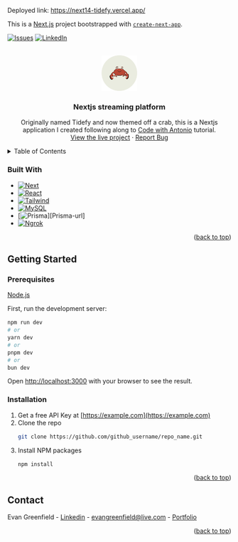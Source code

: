 Deployed link: https://next14-tidefy.vercel.app/

This is a [Next.js](https://nextjs.org/) project bootstrapped with [`create-next-app`](https://github.com/vercel/next.js/tree/canary/packages/create-next-app).


<!-- PROJECT SHIELDS -->
[![Issues][issues-shield]][issues-url]
[![LinkedIn][linkedin-shield]][linkedin-url]


<!-- PROJECT LOGO -->
<br />
<div align="center">
  <a href="https://github.com/egreenfield323/next14-tidefy">
    <img src="public/crabs-logo.png" alt="Logo" width="80" height="80">
  </a>

<h3 align="center">Nextjs streaming platform</h3>

  <p align="center">
    Originally named Tidefy and now themed off a crab, this is a Nextjs application I created following along to <a href="https://www.codewithantonio.com/">Code with Antonio</a> tutorial. 
    <br />
    <a href="https://next14-tidefy.vercel.app/">View the live project</a>
    ·
    <a href="https://github.com/egreenfield323/next14-tidefy/issues">Report Bug</a>
    </p>
</div>



<!-- TABLE OF CONTENTS -->
<details>
  <summary>Table of Contents</summary>
  <ol>
        <li><a href="#built-with">Built With</a></li>
      </ul>
    <li>
      <a href="#getting-started">Getting Started</a>
      <ul>
        <li><a href="#prerequisites">Prerequisites</a></li>
        <li><a href="#installation">Installation</a></li>
      </ul>
    </li>
    <li><a href="#contact">Contact</a></li>
  </ol>
</details>

### Built With

* [![Next][Next.js]][Next-url]
* [![React][React.js]][React-url]
* [![Tailwind][Tailwind.css]][Tailwind-url]
* [![MySQL][MySQL.com]][MySQL-url]
* [![Prisma][Prisma.com]][Prisma-url]
* [![Ngrok][Ngrok.com]][Ngrok-url]

<p align="right">(<a href="#readme-top">back to top</a>)</p>



<!-- GETTING STARTED -->
## Getting Started

### Prerequisites

[Node.js](https://nodejs.org/en)

First, run the development server:

```bash
npm run dev
# or
yarn dev
# or
pnpm dev
# or
bun dev
```

Open [http://localhost:3000](http://localhost:3000) with your browser to see the result.

### Installation

1. Get a free API Key at [https://example.com](https://example.com)
2. Clone the repo
   ```sh
   git clone https://github.com/github_username/repo_name.git
   ```
3. Install NPM packages
   ```sh
   npm install
   ```

<p align="right">(<a href="#readme-top">back to top</a>)</p>

<!-- CONTACT -->
## Contact

Evan Greenfield - [Linkedin](https://www.linkedin.com/in/evangreenfield1/) - evangreenfield@live.com - [Portfolio](https://egreenfield323.github.io/portfolio/)

<p align="right">(<a href="#readme-top">back to top</a>)</p>

<!-- MARKDOWN LINKS & IMAGES -->
<!-- https://www.markdownguide.org/basic-syntax/#reference-style-links -->
[contributors-shield]: https://img.shields.io/github/contributors/github_username/repo_name.svg?style=for-the-badge
[contributors-url]: https://github.com/github_username/repo_name/graphs/contributors
[forks-shield]: https://img.shields.io/github/forks/github_username/repo_name.svg?style=for-the-badge
[forks-url]: https://github.com/github_username/repo_name/network/members
[stars-shield]: https://img.shields.io/github/stars/github_username/repo_name.svg?style=for-the-badge
[stars-url]: https://github.com/github_username/repo_name/stargazers
[issues-shield]: https://img.shields.io/github/issues/github_username/repo_name.svg?style=for-the-badge
[issues-url]: https://github.com/egreenfield323/next14-tidefy/issues
[license-shield]: https://img.shields.io/github/license/github_username/repo_name.svg?style=for-the-badge
[license-url]: https://github.com/github_username/repo_name/blob/master/LICENSE.txt
[linkedin-shield]: https://img.shields.io/badge/-LinkedIn-black.svg?style=for-the-badge&logo=linkedin&colorB=555
[linkedin-url]: https://linkedin.com/in/linkedin_username
[product-screenshot]: images/screenshot.png
[Next.js]: https://img.shields.io/badge/next.js-000000?style=for-the-badge&logo=nextdotjs&logoColor=white
[Next-url]: https://nextjs.org/
[React.js]: https://img.shields.io/badge/React-20232A?style=for-the-badge&logo=react&logoColor=61DAFB
[React-url]: https://reactjs.org/
[Vue.js]: https://img.shields.io/badge/Vue.js-35495E?style=for-the-badge&logo=vuedotjs&logoColor=4FC08D
[Vue-url]: https://vuejs.org/
[Angular.io]: https://img.shields.io/badge/Angular-DD0031?style=for-the-badge&logo=angular&logoColor=white
[Angular-url]: https://angular.io/
[Svelte.dev]: https://img.shields.io/badge/Svelte-4A4A55?style=for-the-badge&logo=svelte&logoColor=FF3E00
[Svelte-url]: https://svelte.dev/
[Laravel.com]: https://img.shields.io/badge/Laravel-FF2D20?style=for-the-badge&logo=laravel&logoColor=white
[Laravel-url]: https://laravel.com
[Bootstrap.com]: https://img.shields.io/badge/Bootstrap-563D7C?style=for-the-badge&logo=bootstrap&logoColor=white
[Bootstrap-url]: https://getbootstrap.com
[JQuery.com]: https://img.shields.io/badge/jQuery-0769AD?style=for-the-badge&logo=jquery&logoColor=white
[JQuery-url]: https://jquery.com 
[Tailwind-url]: https://tailwindcss.com
[Tailwind.css]: https://img.shields.io/badge/tailwind-001547?style=for-the-badge&logo=tailwindcss&logoColor=white
[MySQL-url]: https://www.mysql.com
[MySQL.com]: https://img.shields.io/badge/MySQL-0769AD?style=for-the-badge&logo=mysql&logoColor=white
[Primsa-url]: https://www.prisma.io
[Prisma.com]: https://img.shields.io/badge/prisma-4C51BF?style=for-the-badge&logo=prisma&logoColor=white
[Ngrok-url]: https://ngrok.com
[Ngrok.com]: https://img.shields.io/badge/ngrok-140648?style=for-the-badge&logo=ngrok&logoColor=white

